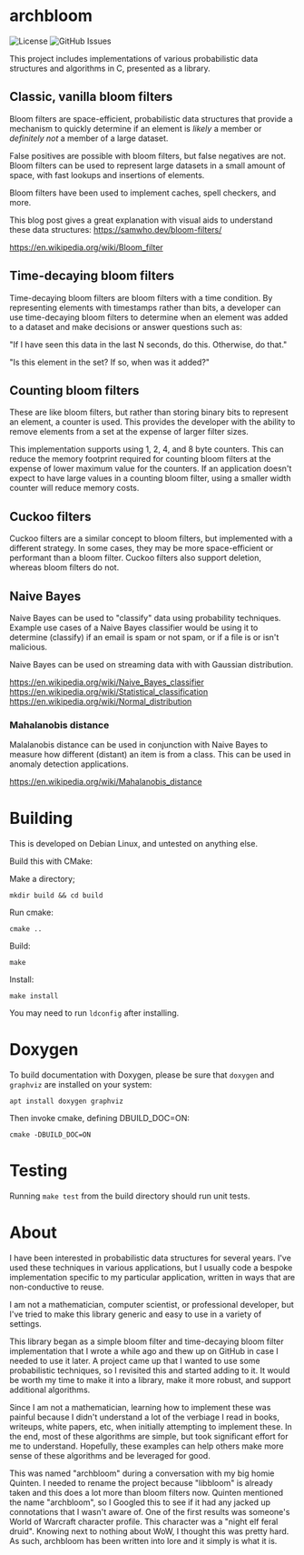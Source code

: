 # archbloom

![License](https://img.shields.io/github/license/droberson/bloom)
![GitHub Issues](https://img.shields.io/github/issues/droberson/bloom)


This project includes implementations of various probabilistic data
structures and algorithms in C, presented as a library.

## Classic, vanilla bloom filters

Bloom filters are space-efficient, probabilistic data structures that
provide a mechanism to quickly determine if an element is _likely_ a
member or _definitely not_ a member of a large dataset.

False positives are possible with bloom filters, but false negatives
are not. Bloom filters can be used to represent large datasets in a
small amount of space, with fast lookups and insertions of elements.

Bloom filters have been used to implement caches, spell checkers, and
more.

This blog post gives a great explanation with visual aids to
understand these data structures: https://samwho.dev/bloom-filters/

https://en.wikipedia.org/wiki/Bloom_filter


## Time-decaying bloom filters

Time-decaying bloom filters are bloom filters with a time
condition. By representing elements with timestamps rather than bits,
a developer can use time-decaying bloom filters to determine when an
element was added to a dataset and make decisions or answer questions
such as:

"If I have seen this data in the last N seconds, do this. Otherwise,
do that."

"Is this element in the set? If so, when was it added?"

## Counting bloom filters

These are like bloom filters, but rather than storing binary bits to
represent an element, a counter is used. This provides the developer
with the ability to remove elements from a set at the expense of
larger filter sizes.

This implementation supports using 1, 2, 4, and 8 byte counters. This
can reduce the memory footprint required for counting bloom filters at
the expense of lower maximum value for the counters. If an application
doesn't expect to have large values in a counting bloom filter, using
a smaller width counter will reduce memory costs.

## Cuckoo filters

Cuckoo filters are a similar concept to bloom filters, but implemented
with a different strategy. In some cases, they may be more
space-efficient or performant than a bloom filter. Cuckoo filters also
support deletion, whereas bloom filters do not.

## Naive Bayes

Naive Bayes can be used to "classify" data using probability
techniques. Example use cases of a Naive Bayes classifier would be
using it to determine (classify) if an email is spam or not spam, or
if a file is or isn't malicious.

Naive Bayes can be used on streaming data with with Gaussian
distribution.

https://en.wikipedia.org/wiki/Naive_Bayes_classifier
https://en.wikipedia.org/wiki/Statistical_classification
https://en.wikipedia.org/wiki/Normal_distribution

### Mahalanobis distance

Malalanobis distance can be used in conjunction with Naive Bayes to
measure how different (distant) an item is from a class. This can be
used in anomaly detection applications.

https://en.wikipedia.org/wiki/Mahalanobis_distance

# Building

This is developed on Debian Linux, and untested on anything else.

Build this with CMake:

Make a directory;
```
mkdir build && cd build
```

Run cmake:
```
cmake ..
```

Build:
```
make
```

Install:
```
make install
```

You may need to run `ldconfig` after installing.

# Doxygen

To build documentation with Doxygen, please be sure that `doxygen` and
`graphviz` are installed on your system:

```
apt install doxygen graphviz
```

Then invoke cmake, defining DBUILD_DOC=ON:

```
cmake -DBUILD_DOC=ON
```

# Testing

Running `make test` from the build directory should run unit tests.

# About

I have been interested in probabilistic data structures for several
years. I've used these techniques in various applications, but I
usually code a bespoke implementation specific to my particular
application, written in ways that are non-conductive to reuse.

I am not a mathematician, computer scientist, or professional
developer, but I've tried to make this library generic and easy to use
in a variety of settings.

This library began as a simple bloom filter and time-decaying bloom
filter implementation that I wrote a while ago and thew up on GitHub
in case I needed to use it later. A project came up that I wanted to
use some probabilistic techniques, so I revisited this and started
adding to it. It would be worth my time to make it into a library,
make it more robust, and support additional algorithms.

Since I am not a mathematician, learning how to implement these was
painful because I didn't understand a lot of the verbiage I read in
books, writeups, white papers, etc, when initially attempting to
implement these. In the end, most of these algorithms are simple, but
took significant effort for me to understand. Hopefully, these
examples can help others make more sense of these algorithms and be
leveraged for good.

This was named "archbloom" during a conversation with my big homie
Quinten. I needed to rename the project because "libbloom" is already
taken and this does a lot more than bloom filters now. Quinten
mentioned the name "archbloom", so I Googled this to see if it had any
jacked up connotations that I wasn't aware of. One of the first
results was someone's World of Warcraft character profile. This
character was a "night elf feral druid". Knowing next to nothing about
WoW, I thought this was pretty hard. As such, archbloom has been
written into lore and it simply is what it is.
